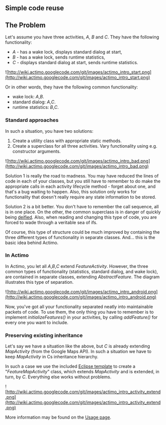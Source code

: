 ## Simple code reuse ##

## The Problem ##

Let's assume you have three activities, _A_, _B_ and _C_. They have the following functionality:
  * _A_ - has a wake lock, displays standard dialog at start,
  * _B_ - has a wake lock, sends runtime statistics,
  * _C_ - displays standard dialog at start, sends runtime statistics.

![http://wiki.actimo.googlecode.com/git/images/actimo_intro_start.png](http://wiki.actimo.googlecode.com/git/images/actimo_intro_start.png)

Or in other words, they have the following common functionality:
  * wake lock: _A_,_B_.
  * standard dialog: _A_,_C_.
  * runtime statistics: _B_,_C_.

### Standard approaches ###

In such a situation, you have two solutions:
  1. Create a utility class with appropriate static methods.
  1. Create a superclass for all three activities. Vary functionality using e.g. constructor arguments.

![http://wiki.actimo.googlecode.com/git/images/actimo_intro_bad.png](http://wiki.actimo.googlecode.com/git/images/actimo_intro_bad.png)

Solution 1 is really the road to madness. You may have reduced the lines of code in each of your classes, but you still have to remember to do make the appropriate calls in each activity lifecycle method - forget about one, and that's a bug waiting to happen. Also, this solution only works for functionality that doesn't really require any state information to be stored.

Solution 2 is a bit better. You don't have to remember the call sequence, all is in one place. On the other, the common superclass is in danger of quickly being [deified](http://en.wikipedia.org/wiki/God_object). Also, when reading and changing this type of code, you are forced to wade through a veritable sea of ifs.

Of course, this type of structure could be much improved by containing the three different types of functionality in separate classes. And... this is the basic idea behind Actimo.

### In Actimo ###

In Actimo, you let all _A_,_B_,_C_ extend _FeatureActivity_. However, the three common types of functionality (statistics, standard dialog, and wake lock), are contained in separate classes, extending _AbstractFeature_. The diagram illustrates this type of separation.


![http://wiki.actimo.googlecode.com/git/images/actimo_intro_android.png](http://wiki.actimo.googlecode.com/git/images/actimo_intro_android.png)

Now, you've got all your functionality separated neatly into maintainable packets of code. To use them, the only thing you have to remember is to implement _initializeFeatures()_ in your activities, by calling _addFeature()_ for every one you want to include.


### Preserving existing inheritance ###

Let's say we have a situation like the above, but _C_ is already extending _MapActivity_ (from the Google Maps API). In such a situation we have to keep _MapActivity_ in Cs inheritance hierarchy.

In such a case we use the included [Eclipse template](http://code.google.com/p/actimo/downloads/detail?name=templates.xml) to create a "_FeatureMapActivity_" class, which extends _MapActivity_ and is extended, in turn, by _C_. Everything else works without problems.


![http://wiki.actimo.googlecode.com/git/images/actimo_intro_activity_extend.png](http://wiki.actimo.googlecode.com/git/images/actimo_intro_activity_extend.png)


More information may be found on the [Usage page](Usage.md).